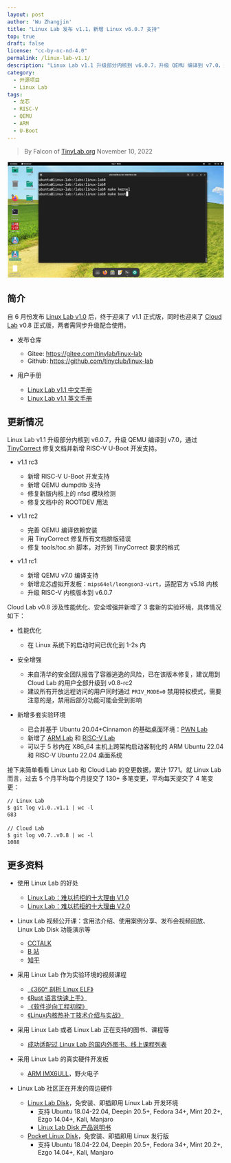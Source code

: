 ```yaml
---
layout: post
author: 'Wu Zhangjin'
title: "Linux Lab 发布 v1.1，新增 Linux v6.0.7 支持"
top: true
draft: false
license: "cc-by-nc-nd-4.0"
permalink: /linux-lab-v1.1/
description: "Linux Lab v1.1 升级部分内核到 v6.0.7，升级 QEMU 编译到 v7.0，通过 TinyCorrect 修复文档并新增 RISC-V U-Boot 开发支持。"
category:
  - 开源项目
  - Linux Lab
tags:
  - 龙芯
  - RISC-V
  - QEMU
  - ARM
  - U-Boot
---
```


> By Falcon of [TinyLab.org][1]
> November 10, 2022

![Linux Lab Shell](/images/disks/linux-lab-disk-kernel-dev.jpg)

## 简介

自 6 月份发布 [Linux Lab v1.0](https://tinylab.org/linux-lab-v1.0/) 后，终于迎来了 v1.1 正式版，同时也迎来了 [Cloud Lab](https://tinylab.org/cloud-lab) v0.8 正式版，两者需同步升级配合使用。

* 发布仓库
    * Gitee: <https://gitee.com/tinylab/linux-lab>
    * Github: <https://github.com/tinyclub/linux-lab>

* 用户手册
    * [Linux Lab v1.1 中文手册](https://tinylab.org/pdfs/linux-lab-v1.1-manual-zh.pdf)
    * [Linux Lab v1.1 英文手册](https://tinylab.org/pdfs/linux-lab-v1.1-manual-en.pdf)

## 更新情况

Linux Lab v1.1 升级部分内核到 v6.0.7，升级 QEMU 编译到 v7.0，通过 [TinyCorrect](https://gitee.com/tinylab/tinycorrect) 修复文档并新增 RISC-V U-Boot 开发支持。

* v1.1 rc3
    * 新增 RISC-V U-Boot 开发支持
    * 新增 QEMU dumpdtb 支持
    * 修复新版内核上的 nfsd 模块检测
    * 修复文档中的 ROOTDEV 用法

* v1.1 rc2
    * 完善 QEMU 编译依赖安装
    * 用 TinyCorrect 修复所有文档排版错误
    * 修复 tools/toc.sh 脚本，对齐到 TinyCorrect 要求的格式

* v1.1 rc1
    * 新增 QEMU v7.0 编译支持
    * 新增龙芯虚拟开发板：`mips64el/loongson3-virt`，适配官方 v5.18 内核
    * 升级 RISC-V 内核版本到 v6.0.7

Cloud Lab v0.8 涉及性能优化、安全增强并新增了 3 套新的实验环境，具体情况如下：

* 性能优化
    * 在 Linux 系统下的启动时间已优化到 1-2s 内

* 安全增强
    * 来自清华的安全团队报告了容器逃逸的风险，已在该版本修复，建议用到 Cloud Lab 的用户全部升级到 v0.8-rc2
    * 建议所有开放远程访问的用户同时通过 `PRIV_MODE=0` 禁用特权模式，需要注意的是，禁用后部分功能可能会受到影响

* 新增多套实验环境
    * 已合并基于 Ubuntu 20.04+Cinnamon 的基础桌面环境：[PWN Lab](https://gitee.com/tinylab/pwn-lab)
    * 新增了 [ARM Lab](https://gitee.com/tinylab/arm-lab) 和 [RISC-V Lab](https://gitee.com/tinylab/riscv-lab)
    * 可以于 5 秒内在 X86_64 主机上跨架构启动客制化的 ARM Ubuntu 22.04 和 RISC-V Ubuntu 22.04 桌面系统

接下来简单看看 Linux Lab 和 Cloud Lab 的变更数据，累计 1771。就 Linux Lab 而言，过去 5 个月平均每个月提交了 130+ 多笔变更，平均每天提交了 4 笔变更：

    // Linux Lab
    $ git log v1.0..v1.1 | wc -l
    683

    // Cloud Lab
    $ git log v0.7..v0.8 | wc -l
    1088

## 更多资料

* 使用 Linux Lab 的好处
    * [Linux Lab：难以抗拒的十大理由 V1.0](https://tinylab.org/why-linux-lab)
    * [Linux Lab：难以抗拒的十大理由 V2.0](https://tinylab.org/why-linux-lab-v2)

* Linux Lab 视频公开课：含用法介绍、使用案例分享、发布会视频回放、Linux Lab Disk 功能演示等
    * [CCTALK](https://www.cctalk.com/m/group/88948325)
    * [B 站](https://space.bilibili.com/687228362/channel/detail?cid=152574)
    * [知乎](https://www.zhihu.com/people/wuzhangjin)

* 采用 Linux Lab 作为实验环境的视频课程
    * [《360° 剖析 Linux ELF》](https://www.cctalk.com/m/group/88089283)
    * [《Rust 语言快速上手》](https://www.cctalk.com/m/group/89507527)
    * [《软件逆向工程初探》](https://www.cctalk.com/m/group/89626746)
    * [《Linux内核热补丁技术介绍与实战》](https://www.cctalk.com/m/group/89715946)

* 采用 Linux Lab 或者 Linux Lab 正在支持的图书、课程等
    * [成功适配过 Linux Lab 的国内外图书、线上课程列表](https://gitee.com/tinylab/linux-lab/issues/I49VV9)

* 采用 Linux Lab 的真实硬件开发板
    * [ARM IMX6ULL](https://shop155917374.taobao.com/)，野火电子

* Linux Lab 社区正在开发的周边硬件
    * [Linux Lab Disk](https://shop155917374.taobao.com/)，免安装、即插即用 Linux Lab 开发环境
        * 支持 Ubuntu 18.04-22.04, Deepin 20.5+, Fedora 34+, Mint 20.2+, Ezgo 14.04+, Kali, Manjaro
        * [Linux Lab Disk 产品说明书](https://tinylab.org/linux-lab-disk)
    * [Pocket Linux Disk](https://shop155917374.taobao.com/)，免安装、即插即用 Linux 发行版
        * 支持 Ubuntu 18.04-22.04, Deepin 20.5+, Fedora 34+, Mint 20.2+, Ezgo 14.04+, Kali, Manjaro

[1]: https://tinylab.org
